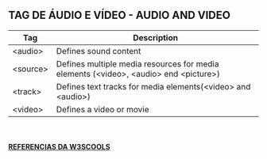 TAG DE ÁUDIO E VÍDEO - AUDIO AND VIDEO				
---				
Tag | Description
--- | ---		
|	&lt;audio&gt;	|   Defines sound content    |
 |	&lt;source&gt;	|   Defines multiple media resources for media elements &lpar;&lt;video&gt;, &lt;audio&gt; end &lt;picture&gt;&rpar;    |
|	&lt;track&gt;	|   Defines text tracks for media elements&lpar;&lt;video&gt; and &lt;audio&gt;&rpar;   |
|	&lt;video&gt;	|   Defines a video or movie    |
<br>


<!-- #### [VEJA PELO CODEPEN]() -->

#### [REFERENCIAS DA W3SCOOLS](https://www.w3schools.com/tags/ref_byfunc.asp)